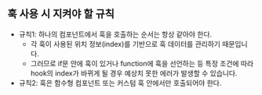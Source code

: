## 훅 사용 시 지켜야 할 규칙

- 규칙1: 하나의 컴포넌트에서 훅을 호출하는 순서는 항상 같아야 한다.
  - 각 훅이 사용된 위치 정보(index)를 기반으로 훅 데이터를 관리하기 때문입니다.
  - 그러므로 if문 안에 훅이 있거나 function에 훅을 선언하는 등 특정 조건에 따라 hook의 index가 바뀌게 될 경우 예상치 못한 에러가 발생할 수 있습니다.
- 규칙2: 훅은 함수형 컴포넌트 또는 커스텀 훅 안에서만 호출되어야 한다.

